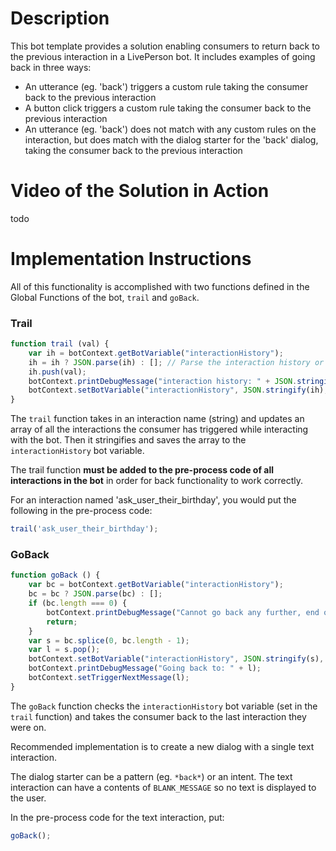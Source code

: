 # Description

This bot template provides a solution enabling consumers to return back to the previous interaction in a LivePerson bot. It includes examples of going back in three ways:

- An utterance (eg. 'back') triggers a custom rule taking the consumer back to the previous interaction
- A button click triggers a custom rule taking the consumer back to the previous interaction
- An utterance (eg. 'back') does not match with any custom rules on the interaction, but does match with the dialog starter for the 'back' dialog, taking the consumer back to the previous interaction

# Video of the Solution in Action

todo

# Implementation Instructions

All of this functionality is accomplished with two functions defined in the Global Functions of the bot, `trail` and `goBack`.

### Trail

```js
function trail (val) { 
    var ih = botContext.getBotVariable("interactionHistory"); 
    ih = ih ? JSON.parse(ih) : []; // Parse the interaction history or make a new array if it doesn't exist
    ih.push(val); 
    botContext.printDebugMessage("interaction history: " + JSON.stringify(ih)); 
    botContext.setBotVariable("interactionHistory", JSON.stringify(ih), true, false); // Stringify the interaction history and save it as a bot variable
}
```

The `trail` function takes in an interaction name (string) and updates an array of all the interactions the consumer has triggered while interacting with the bot. Then it stringifies and saves the array to the `interactionHistory` bot variable.

The trail function **must be added to the pre-process code of all interactions in the bot** in order for back functionality to work correctly.

For an interaction named 'ask_user_their_birthday', you would put the following in the pre-process code:

```js
trail('ask_user_their_birthday');
```

### GoBack

```js
function goBack () { 
    var bc = botContext.getBotVariable("interactionHistory"); 
    bc = bc ? JSON.parse(bc) : [];
    if (bc.length === 0) { 
        botContext.printDebugMessage("Cannot go back any further, end of interaction history"); 
        return; 
    } 
    var s = bc.splice(0, bc.length - 1); 
    var l = s.pop(); 
    botContext.setBotVariable("interactionHistory", JSON.stringify(s), true, false);
    botContext.printDebugMessage("Going back to: " + l); 
    botContext.setTriggerNextMessage(l); 
}
```

The `goBack` function checks the `interactionHistory` bot variable (set in the `trail` function) and takes the consumer back to the last interaction they were on.

Recommended implementation is to create a new dialog with a single text interaction.

The dialog starter can be a pattern (eg. `*back*`) or an intent. The text interaction can have a contents of `BLANK_MESSAGE` so no text is displayed to the user.

In the pre-process code for the text interaction, put:

```js
goBack();
```

